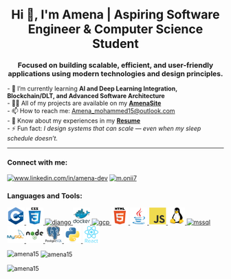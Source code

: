 <h1 align="center">Hi 👋, I'm Amena | Aspiring Software Engineer & Computer Science Student</h1>
<h3 align="center">
  Focused on building scalable, efficient, and user-friendly applications using modern technologies and design principles.
</h3>

<p align="left">
  - 🌱 I’m currently learning <strong> AI and Deep Learning Integration, Blockchain/DLT, and Advanced Software Architecture</strong><br>
  - 👨‍💻 All of my projects are available on my <a href="https://amena15.github.io/portfolio-website/" target="_blank" rel="noopener noreferrer"><strong>AmenaSite</strong></a><br>
  - 📫 How to reach me: 
  <a href="mailto:Amena_mohammed15@outlook.com">Amena_mohammed15@outlook.com</a><br>
  - 📄 Know about my experiences in my <a href="https://drive.google.com/file/d/1YmnNNmMzOeMHk9B8oHHWg8wJ4MyNlPqI/view?usp=share_link" target="_blank" rel="noopener noreferrer"><strong>Resume</strong></a><br>
  - ⚡ Fun fact: <em>I design systems that can scale — even when my sleep schedule doesn’t.</em>
</p>

<hr>

<h3 align="left">Connect with me:</h3>
<p align="left">
<a href="https://www.linkedin.com/in/amena-dev/" target="blank"><img align="center" src="https://raw.githubusercontent.com/rahuldkjain/github-profile-readme-generator/master/src/images/icons/Social/linked-in-alt.svg" alt="www.linkedin.com/in/amena-dev" height="30" width="40" /></a>
<a href="https://instagram.com/m.onii7" target="blank"><img align="center" src="https://raw.githubusercontent.com/rahuldkjain/github-profile-readme-generator/master/src/images/icons/Social/instagram.svg" alt="m.onii7" height="30" width="40" /></a>
</p>

<h3 align="left">Languages and Tools:</h3>
<p align="left"> <a href="https://www.w3schools.com/cpp/" target="_blank" rel="noreferrer"> <img src="https://raw.githubusercontent.com/devicons/devicon/master/icons/cplusplus/cplusplus-original.svg" alt="cplusplus" width="40" height="40"/> </a> <a href="https://www.w3schools.com/css/" target="_blank" rel="noreferrer"> <img src="https://raw.githubusercontent.com/devicons/devicon/master/icons/css3/css3-original-wordmark.svg" alt="css3" width="40" height="40"/> </a> <a href="https://www.djangoproject.com/" target="_blank" rel="noreferrer"> <img src="https://cdn.worldvectorlogo.com/logos/django.svg" alt="django" width="40" height="40"/> </a> <a href="https://www.docker.com/" target="_blank" rel="noreferrer"> <img src="https://raw.githubusercontent.com/devicons/devicon/master/icons/docker/docker-original-wordmark.svg" alt="docker" width="40" height="40"/> </a> <a href="https://cloud.google.com" target="_blank" rel="noreferrer"> <img src="https://www.vectorlogo.zone/logos/google_cloud/google_cloud-icon.svg" alt="gcp" width="40" height="40"/> </a> <a href="https://www.w3.org/html/" target="_blank" rel="noreferrer"> <img src="https://raw.githubusercontent.com/devicons/devicon/master/icons/html5/html5-original-wordmark.svg" alt="html5" width="40" height="40"/> </a> <a href="https://www.java.com" target="_blank" rel="noreferrer"> <img src="https://raw.githubusercontent.com/devicons/devicon/master/icons/java/java-original.svg" alt="java" width="40" height="40"/> </a> <a href="https://developer.mozilla.org/en-US/docs/Web/JavaScript" target="_blank" rel="noreferrer"> <img src="https://raw.githubusercontent.com/devicons/devicon/master/icons/javascript/javascript-original.svg" alt="javascript" width="40" height="40"/> </a> <a href="https://www.linux.org/" target="_blank" rel="noreferrer"> <img src="https://raw.githubusercontent.com/devicons/devicon/master/icons/linux/linux-original.svg" alt="linux" width="40" height="40"/> </a> <a href="https://www.microsoft.com/en-us/sql-server" target="_blank" rel="noreferrer"> <img src="https://www.svgrepo.com/show/303229/microsoft-sql-server-logo.svg" alt="mssql" width="40" height="40"/> </a> <a href="https://www.mysql.com/" target="_blank" rel="noreferrer"> <img src="https://raw.githubusercontent.com/devicons/devicon/master/icons/mysql/mysql-original-wordmark.svg" alt="mysql" width="40" height="40"/> </a> <a href="https://nodejs.org" target="_blank" rel="noreferrer"> <img src="https://raw.githubusercontent.com/devicons/devicon/master/icons/nodejs/nodejs-original-wordmark.svg" alt="nodejs" width="40" height="40"/> </a> <a href="https://www.postgresql.org" target="_blank" rel="noreferrer"> <img src="https://raw.githubusercontent.com/devicons/devicon/master/icons/postgresql/postgresql-original-wordmark.svg" alt="postgresql" width="40" height="40"/> </a> <a href="https://www.python.org" target="_blank" rel="noreferrer"> <img src="https://raw.githubusercontent.com/devicons/devicon/master/icons/python/python-original.svg" alt="python" width="40" height="40"/> </a> <a href="https://reactjs.org/" target="_blank" rel="noreferrer"> <img src="https://raw.githubusercontent.com/devicons/devicon/master/icons/react/react-original-wordmark.svg" alt="react" width="40" height="40"/> </a> </p>

<p><img align="left" src="https://github-readme-stats.vercel.app/api/top-langs?username=amena15&show_icons=true&locale=en&layout=compact" alt="amena15" /></p>

<p>&nbsp;<img align="center" src="https://github-readme-stats.vercel.app/api?username=amena15&show_icons=true&locale=en" alt="amena15" /></p>

<p><img align="center" src="https://github-readme-streak-stats.herokuapp.com/?user=amena15&" alt="amena15" /></p>
